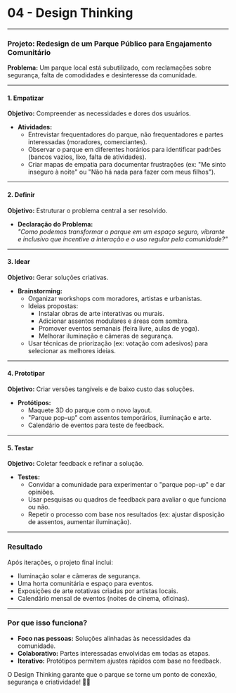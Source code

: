 # 04 - Design Thinking

---

### **Projeto: Redesign de um Parque Público para Engajamento Comunitário** 

**Problema:** Um parque local está subutilizado, com reclamações sobre segurança, falta de comodidades e desinteresse da comunidade.

---

#### **1. Empatizar**  
**Objetivo:** Compreender as necessidades e dores dos usuários.  
- **Atividades:**  
  - Entrevistar frequentadores do parque, não frequentadores e partes interessadas (moradores, comerciantes).  
  - Observar o parque em diferentes horários para identificar padrões (bancos vazios, lixo, falta de atividades).  
  - Criar mapas de empatia para documentar frustrações (ex: "Me sinto inseguro à noite" ou "Não há nada para fazer com meus filhos").  

---

#### **2. Definir**  
**Objetivo:** Estruturar o problema central a ser resolvido.  
- **Declaração do Problema:**  
  *"Como podemos transformar o parque em um espaço seguro, vibrante e inclusivo que incentive a interação e o uso regular pela comunidade?"*  

---

#### **3. Idear**  
**Objetivo:** Gerar soluções criativas.  
- **Brainstorming:**  
  - Organizar workshops com moradores, artistas e urbanistas.  
  - Ideias propostas:  
    - Instalar obras de arte interativas ou murais.  
    - Adicionar assentos modulares e áreas com sombra.  
    - Promover eventos semanais (feira livre, aulas de yoga).  
    - Melhorar iluminação e câmeras de segurança.  
  - Usar técnicas de priorização (ex: votação com adesivos) para selecionar as melhores ideias.  

---

#### **4. Prototipar**  
**Objetivo:** Criar versões tangíveis e de baixo custo das soluções.  
- **Protótipos:**  
  - Maquete 3D do parque com o novo layout.  
  - "Parque pop-up" com assentos temporários, iluminação e arte.  
  - Calendário de eventos para teste de feedback.  

---

#### **5. Testar**  
**Objetivo:** Coletar feedback e refinar a solução.  
- **Testes:**  
  - Convidar a comunidade para experimentar o "parque pop-up" e dar opiniões.  
  - Usar pesquisas ou quadros de feedback para avaliar o que funciona ou não.  
  - Repetir o processo com base nos resultados (ex: ajustar disposição de assentos, aumentar iluminação).  

---

### **Resultado**  
Após iterações, o projeto final inclui:  
- Iluminação solar e câmeras de segurança.  
- Uma horta comunitária e espaço para eventos.  
- Exposições de arte rotativas criadas por artistas locais.  
- Calendário mensal de eventos (noites de cinema, oficinas).  

---

### **Por que isso funciona?**  
- **Foco nas pessoas:** Soluções alinhadas às necessidades da comunidade.  
- **Colaborativo:** Partes interessadas envolvidas em todas as etapas.  
- **Iterativo:** Protótipos permitem ajustes rápidos com base no feedback.  

O Design Thinking garante que o parque se torne um ponto de conexão, segurança e criatividade! 🌳🎨